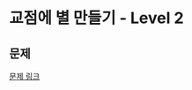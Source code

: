 # 교점에 별 만들기 - Level 2

## 문제
[문제 링크](https://school.programmers.co.kr/learn/courses/30/lessons/87377?language=kotlin)

